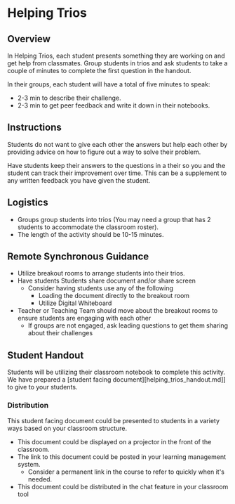 # Helping Trios

## Overview

In Helping Trios, each student presents something they are working on and get help from classmates. Group students in trios and ask students to take a couple of minutes to complete the first question in the handout.

In their groups, each student will have a total of five minutes to speak:

* 2-3 min to describe their challenge.
* 2-3 min to get peer feedback and write it down in their notebooks.

## Instructions

Students do not want to give each other the answers but help each other by providing advice on how to figure out a way to solve their problem.

Have students keep their answers to the questions in a their so you and the student can track their improvement over time. This can be a supplement to any written feedback you have given the student.

## Logistics

* Groups group students into trios (You may need a group that has 2 students to accommodate the classroom roster).
* The length of the activity should be 10-15 minutes.

## Remote Synchronous Guidance

* Utilize breakout rooms to arrange students into their trios.
* Have students Students share document and/or share screen
  * Consider having students use any of the following
    * Loading the document directly to the breakout room
    * Utilize Digital Whiteboard
* Teacher or Teaching Team should move about the breakout rooms to ensure students are engaging with each other
  * If groups are not engaged, ask leading questions to get them sharing about their challenges

## Student Handout

Students will be utilizing their classroom notebook to complete this activity. We have prepared a [student facing document][helping_trios_handout.md]] to give to your students.

### Distribution

This student facing document could be presented to students in a variety ways based on your classroom structure.

* This document could be displayed on a projector in the front of the classroom.
* The link to this document could be posted in your learning management
  system.
  * Consider a permanent link in the course to refer to quickly when it's needed.
* This document could be distributed in the chat feature in your classroom tool

